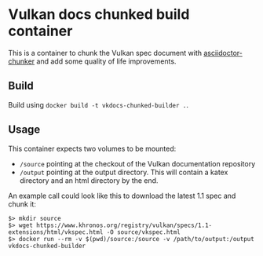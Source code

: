 # Vulkan docs chunked build container

This is a container to chunk the Vulkan spec document with [asciidoctor-chunker](https://github.com/wshito/asciidoctor-chunker) and add some quality of life improvements.

## Build

Build using `docker build -t vkdocs-chunked-builder .`.

## Usage

This container expects two volumes to be mounted:

* `/source` pointing at the checkout of the Vulkan documentation repository
* `/output` pointing at the output directory. This will contain a katex directory and an html directory by the end.

An example call could look like this to download the latest 1.1 spec and chunk it:

```
$> mkdir source
$> wget https://www.khronos.org/registry/vulkan/specs/1.1-extensions/html/vkspec.html -O source/vkspec.html
$> docker run --rm -v $(pwd)/source:/source -v /path/to/output:/output vkdocs-chunked-builder
```
